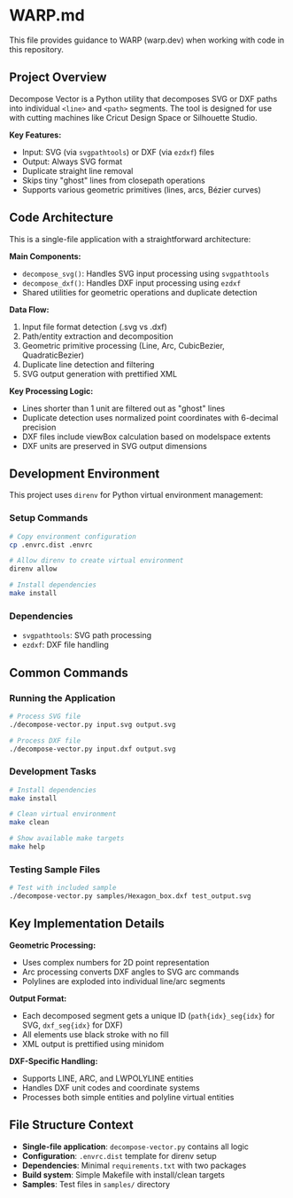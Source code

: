# WARP.md

This file provides guidance to WARP (warp.dev) when working with code in this repository.

## Project Overview

Decompose Vector is a Python utility that decomposes SVG or DXF paths into individual `<line>` and `<path>` segments. The tool is designed for use with cutting machines like Cricut Design Space or Silhouette Studio.

**Key Features:**
- Input: SVG (via `svgpathtools`) or DXF (via `ezdxf`) files
- Output: Always SVG format
- Duplicate straight line removal
- Skips tiny "ghost" lines from closepath operations
- Supports various geometric primitives (lines, arcs, Bézier curves)

## Code Architecture

This is a single-file application with a straightforward architecture:

**Main Components:**
- `decompose_svg()`: Handles SVG input processing using `svgpathtools`
- `decompose_dxf()`: Handles DXF input processing using `ezdxf`
- Shared utilities for geometric operations and duplicate detection

**Data Flow:**
1. Input file format detection (.svg vs .dxf)
2. Path/entity extraction and decomposition
3. Geometric primitive processing (Line, Arc, CubicBezier, QuadraticBezier)
4. Duplicate line detection and filtering
5. SVG output generation with prettified XML

**Key Processing Logic:**
- Lines shorter than 1 unit are filtered out as "ghost" lines
- Duplicate detection uses normalized point coordinates with 6-decimal precision
- DXF files include viewBox calculation based on modelspace extents
- DXF units are preserved in SVG output dimensions

## Development Environment

This project uses `direnv` for Python virtual environment management:

### Setup Commands
```bash
# Copy environment configuration
cp .envrc.dist .envrc

# Allow direnv to create virtual environment
direnv allow

# Install dependencies
make install
```

### Dependencies
- `svgpathtools`: SVG path processing
- `ezdxf`: DXF file handling

## Common Commands

### Running the Application
```bash
# Process SVG file
./decompose-vector.py input.svg output.svg

# Process DXF file
./decompose-vector.py input.dxf output.svg
```

### Development Tasks
```bash
# Install dependencies
make install

# Clean virtual environment
make clean

# Show available make targets
make help
```

### Testing Sample Files
```bash
# Test with included sample
./decompose-vector.py samples/Hexagon_box.dxf test_output.svg
```

## Key Implementation Details

**Geometric Processing:**
- Uses complex numbers for 2D point representation
- Arc processing converts DXF angles to SVG arc commands
- Polylines are exploded into individual line/arc segments

**Output Format:**
- Each decomposed segment gets a unique ID (`path{idx}_seg{idx}` for SVG, `dxf_seg{idx}` for DXF)
- All elements use black stroke with no fill
- XML output is prettified using minidom

**DXF-Specific Handling:**
- Supports LINE, ARC, and LWPOLYLINE entities
- Handles DXF unit codes and coordinate systems
- Processes both simple entities and polyline virtual entities

## File Structure Context

- **Single-file application**: `decompose-vector.py` contains all logic
- **Configuration**: `.envrc.dist` template for direnv setup
- **Dependencies**: Minimal `requirements.txt` with two packages
- **Build system**: Simple Makefile with install/clean targets
- **Samples**: Test files in `samples/` directory
